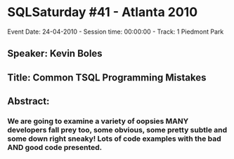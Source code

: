 # SQLSaturday #41 - Atlanta 2010
Event Date: 24-04-2010 - Session time: 00:00:00 - Track: 1 Piedmont Park
## Speaker: Kevin Boles
## Title: Common TSQL Programming Mistakes
## Abstract:
### We are going to examine a variety of oopsies MANY developers fall prey too, some obvious, some pretty subtle and some down right sneaky!  Lots of code examples with the bad AND good code presented.  
